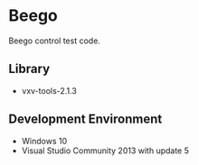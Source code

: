 # Beego

Beego control test code.

## Library
* vxv-tools-2.1.3

## Development Environment
* Windows 10
* Visual Studio Community 2013 with update 5
